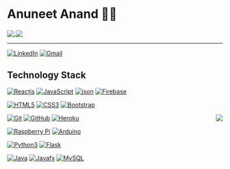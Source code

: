 # Anuneet Anand :technologist:

<a href="https://github.com/anuneetanand/github-readme-stats">
  <img align="center" src="https://github-readme-stats.vercel.app/api?username=anuneetanand&show_icons=true&theme=algolia&hide=stars" />
</a>
<a href="https://github.com/anuneetanand/convoychat">
  <img align="center" src="https://github-readme-stats.vercel.app/api/top-langs/?username=anuneetanand&theme=algolia&hide=Jupyter%20Notebook" />
</a>

---
[![LinkedIn](https://img.shields.io/badge/-LinkedIn-blue?style=flat-square&logo=linkedin&link=https://www.linkedin.com/in/sandeep-kumar-singh-449910178/)](https://www.linkedin.com/in/sandeep-kumar-singh-449910178/)
[![Gmail](https://img.shields.io/badge/-Gmail-red?style=up-square&logo=gmail&logoColor=white&link=mailto:itissandep98@gmail.com)](mailto:itissandep98@gmail.com)


## Technology Stack

[![Reactjs](https://img.shields.io/badge/-ReactJS-black?style=flat-square&logo=react&link=https://github.com/anuneetanand/)](https://github.com/anuneetanand/)
[![JavaScript](https://img.shields.io/badge/-JavaScript-green?style=flat-square&logo=javascript&link=https://github.com/anuneetanand/)](https://github.com/anuneetanand/)
[![json](https://img.shields.io/badge/-JSON-grey?style=flat-square&logo=json&link=https://github.com/anuneetanand/)](https://github.com/anuneetanand/)
[![Firebase](https://img.shields.io/badge/-Firebase-blue?style=flat-square&logo=firebase&link=https://github.com/anuneetanand/)](https://github.com/anuneetanand/)

[![HTML5](https://img.shields.io/badge/-HTML5-E34F26?style=flat-square&logo=html5&logoColor=white&link=https://github.com/anuneetanand/)](https://github.com/anuneetanand/)
[![CSS3](https://img.shields.io/badge/-CSS3-1572B6?style=flat-square&logo=css3&link=https://github.com/anuneetanand/)](https://github.com/anuneetanand/)
[![Bootstrap](https://img.shields.io/badge/-Bootstrap-563D7C?style=flat-square&logo=bootstrap&link=https://github.com/anuneetanand/)](https://github.com/anuneetanand/)

<img align='right' src="https://github-readme-stats.vercel.app/api?username=anuneetanand&show_icons=true">

[![Git](https://img.shields.io/badge/-Git-black?style=flat-square&logo=git&link=https://github.com/anuneetanand/)](https://github.com/anuneetanand/)
[![GitHub](https://img.shields.io/badge/-GitHub-grey?style=flat-square&logo=github&link=https://github.com/anuneetanand/)](https://github.com/anuneetanand/)
[![Heroku](https://img.shields.io/badge/-Heroku-430098?style=flat-square&logo=heroku&link=https://github.com/anuneetanand/)](https://github.com/anuneetanand/)

[![Raspberry Pi](https://img.shields.io/badge/-Raspberry%20Pi-C51A4A?style=flat-square&logo=Raspberry-Pi&link=https://github.com/anuneetanand/)](https://github.com/anuneetanand/)
[![Arduino](https://img.shields.io/badge/-Arduino-black?style=flat-square&logo=Arduino&link=https://github.com/anuneetanand/)](https://github.com/anuneetanand/)

[![Python3](https://img.shields.io/badge/-Python3-green?style=flat-square&logo=python&link=https://github.com/anuneetanand/)](https://github.com/anuneetanand/)
[![Flask](https://img.shields.io/badge/-Flask-grey?style=flat-square&logo=flask&link=https://github.com/anuneetanand/)](https://github.com/anuneetanand/)

[![Java](https://img.shields.io/badge/-Java-orange?style=flat-square&logo=java&link=https://github.com/anuneetanand/)](https://github.com/anuneetanand/)
[![Javafx](https://img.shields.io/badge/-JavaFX-blue?style=flat-square&logo=java&link=https://github.com/anuneetanand/)](https://github.com/anuneetanand/)
[![MySQL](https://img.shields.io/badge/-MySQL-violet?style=flat-square&logo=mysql&link=https://github.com/anuneetanand/)](https://github.com/anuneetanand/)

